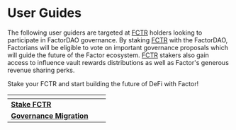# User Guides

The following user guiders are targeted at [FCTR](../../fctr-token/#fctr) holders looking to participate in FactorDAO governance. By staking [FCTR](../../fctr-token/#fctr) with the FactorDAO, Factorians will be eligible to vote on important governance proposals which will guide the future of the Factor ecosystem. [FCTR](../../fctr-token/#fctr) stakers also gain access to influence vault rewards distributions as well as Factor's generous revenue sharing perks.

Stake your FCTR and start building the future of DeFi with Factor!

<table data-view="cards"><thead><tr><th></th><th data-hidden></th><th data-hidden></th></tr></thead><tbody><tr><td><a href="stake-fctr.md"><strong>Stake FCTR</strong></a></td><td></td><td></td></tr><tr><td><a href="../migrate-from-v1-to-v2.md"><strong>Governance Migration</strong></a></td><td></td><td></td></tr></tbody></table>

